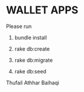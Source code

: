 # WALLET APPS

Please run 

1. bundle install

2. rake db:create

3. rake db:migrate

4. rake db:seed

Thufail Athhar Baihaqi
